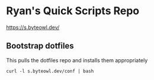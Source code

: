 # Ryan's Quick Scripts Repo

https://s.byteowl.dev/

## Bootstrap dotfiles
This pulls the dotfiles repo and installs them appropriately

`curl -l s.byteowl.dev/conf | bash`
